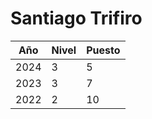 # Santiago Trifiro

| Año | Nivel | Puesto |
| --- | --- | --- |
| 2024 | 3 | 5 |
| 2023 | 3 | 7 |
| 2022 | 2 | 10 |
